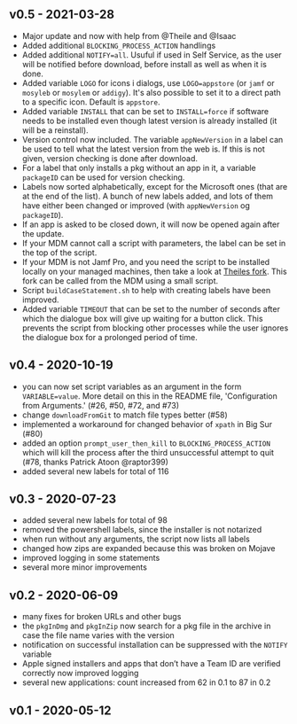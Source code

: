 ## v0.5 - 2021-03-28

- Major update and now with help from @Theile and @Isaac
- Added additional `BLOCKING_PROCESS_ACTION` handlings
- Added additional `NOTIFY=all`. Usuful if used in Self Service, as the user will be notified before download, before install as well as when it is done.
- Added variable `LOGO` for icons i dialogs, use `LOGO=appstore` (or `jamf` or `mosyleb` or `mosylem` or `addigy`). It's also possible to set it to a direct path to a specific icon. Default is `appstore`. 
- Added variable `INSTALL` that can be set to `INSTALL=force` if software needs to be installed even though latest version is already installed (it will be a reinstall).
- Version control now included. The variable `appNewVersion` in a label can be used to tell what the latest version from the web is. If this is not given, version checking is done after download.
- For a label that only installs a pkg without an app in it, a variable `packageID` can be used for version checking. 
- Labels now sorted alphabetically, except for the Microsoft ones (that are at the end of the list). A bunch of new labels added, and lots of them have either been changed or improved (with `appNewVersion` og `packageID`).
- If an app is asked to be closed down, it will now be opened again after the update.
- If your MDM cannot call a script with parameters, the label can be set in the top of the script.
- If your MDM is not Jamf Pro, and you need the script to be installed locally on your managed machines, then take a look at [Theiles fork](https://github.com/Theile/Installomator/). This fork can be called from the MDM using a small script.
- Script `buildCaseStatement.sh` to help with creating labels have been improved.
- Added variable `TIMEOUT` that can be set to the number of seconds after which the dialogue box will give up waiting for a button click. This prevents the script from blocking other processes while the user ignores the dialogue box for a prolonged period of time.


## v0.4 - 2020-10-19

- you can now set script variables as an argument in the form `VARIABLE=value`. More detail on this in the README file, 'Configuration from Arguments.' (#26, #50, #72, and #73)
- change `downloadFromGit` to match file types better (#58)
- implemented a workaround for changed behavior of `xpath` in Big Sur (#80)
- added an option `prompt_user_then_kill` to `BLOCKING_PROCESS_ACTION` which will kill the process after the third unsuccessful attempt to quit (#78, thanks Patrick Atoon @raptor399)
- added several new labels for total of 116


## v0.3 - 2020-07-23

- added several new labels for total of 98
- removed the powershell labels, since the installer is not notarized
- when run without any arguments, the script now lists all labels
- changed how zips are expanded because this was broken on Mojave
- improved logging in some statements
- several more minor improvements


## v0.2 - 2020-06-09

- many fixes for broken URLs and other bugs
- the `pkgInDmg` and `pkgInZip` now search for a pkg file in the archive in case the file name varies with the version
- notification on successful installation can be suppressed with the `NOTIFY` variable
- Apple signed installers and apps that don’t have a Team ID are verified correctly now
improved logging
- several new applications: count increased from 62 in 0.1 to 87 in 0.2


## v0.1 - 2020-05-12
